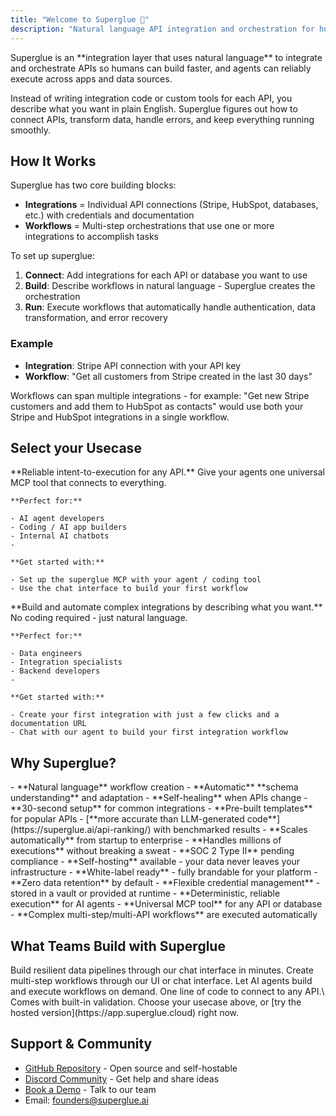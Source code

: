 ```yaml
---
title: "Welcome to Superglue 🔗"
description: "Natural language API integration and orchestration for humans and agents"
---
```


<Card title="What is Superglue?" icon="lightbulb" iconType="duotone">
  Superglue is an **integration layer that uses natural language** to integrate and orchestrate APIs so
  humans can build faster, and agents can reliably execute across apps and data
  sources.
</Card>

Instead of writing integration code or custom tools for each API, you describe what you want in plain English. Superglue figures out how to connect APIs, transform data, handle errors, and keep everything running smoothly.

## How It Works

Superglue has two core building blocks:

- **Integrations** = Individual API connections (Stripe, HubSpot, databases, etc.) with credentials and documentation
- **Workflows** = Multi-step orchestrations that use one or more integrations to accomplish tasks

To set up superglue:

1. **Connect**: Add integrations for each API or database you want to use
2. **Build**: Describe workflows in natural language - Superglue creates the orchestration
3. **Run**: Execute workflows that automatically handle authentication, data transformation, and error recovery

### Example

- **Integration**: Stripe API connection with your API key
- **Workflow**: "Get all customers from Stripe created in the last 30 days"

Workflows can span multiple integrations - for example: "Get new Stripe customers and add them to HubSpot as contacts" would use both your Stripe and HubSpot integrations in a single workflow.

## Select your Usecase

<CardGroup cols={2}>
  <Card title="For Agent & AI App Builders" icon="robot" href="/agent-builders/quickstart">
    **Reliable intent-to-execution for any API.** Give your agents one universal MCP tool that connects to everything.

    **Perfect for:**

    - AI agent developers
    - Coding / AI app builders
    - Internal AI chatbots
    - 

    **Get started with:**

    - Set up the superglue MCP with your agent / coding tool
    - Use the chat interface to build your first workflow
  </Card>
  <Card title="For Data & Integration Engineers" icon="code" href="/data-engineers/quickstart">
    **Build and automate complex integrations by describing what you want.** No coding required - just natural language.

    **Perfect for:**

    - Data engineers
    - Integration specialists
    - Backend developers
    - 

    **Get started with:**

    - Create your first integration with just a few clicks and a documentation URL
    - Chat with our agent to build your first integration workflow
  </Card>
</CardGroup>

## Why Superglue?

<AccordionGroup>
  <Accordion title="AI-Native Integration" icon="brain">
    - **Natural language** workflow creation
    - **Automatic** **schema understanding** and adaptation
    - **Self-healing** when APIs change
  </Accordion>
  <Accordion title="Built for Speed" icon="bolt">
    - **30-second setup** for common integrations
    - **Pre-built templates** for popular APIs
    - [**more accurate than LLM-generated code**](https://superglue.ai/api-ranking/) with benchmarked results
    - **Scales automatically** from startup to enterprise
    - **Handles millions of executions** without breaking a sweat
  </Accordion>
  <Accordion title="Enterprise Ready" icon="shield">
    - **SOC 2 Type II** pending compliance
    - **Self-hosting** available - your data never leaves your infrastructure
    - **White-label ready** - fully brandable for your platform
    - **Zero data retention** by default
    - **Flexible credential management** - stored in a vault or provided at runtime
  </Accordion>
  <Accordion title="Agent Optimized" icon="robot">
    - **Deterministic, reliable execution** for AI agents
    - **Universal MCP tool** for any API or database
    - **Complex multi-step/multi-API workflows** are executed automatically
  </Accordion>
</AccordionGroup>

## What Teams Build with Superglue

<CardGroup cols={4}>
  <Card title="Automate ETL" icon="database">
    Build resilient data pipelines through our chat interface in minutes.
  </Card>
  <Card title="Generate Workflows" icon="w">
    Create multi-step workflows through our UI or chat interface.
  </Card>
  <Card title="Tools for Agents" icon="robot">
    Let AI agents build and execute workflows on demand.
  </Card>
  <Card title="Integrate APIs" icon="code">
    One line of code to connect to any API.\
    Comes with built-in validation.
  </Card>
</CardGroup>

<Card title="Ready to get started?" icon="rocket">
  Choose your usecase above, or [try the hosted version](https://app.superglue.cloud) right now.
</Card>

## Support & Community

- [GitHub Repository](https://github.com/superglue-ai/superglue) - Open source and self-hostable
- [Discord Community](https://discord.gg/vUKnuhHtfW) - Get help and share ideas
- [Book a Demo](https://cal.com/superglue/superglue-demo) - Talk to our team
- Email: [founders@superglue.ai](mailto:stefan@superglue.cloud)